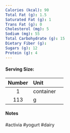 ```yaml
---
Calories (kcal): 90
Total Fat (g): 1.5
Saturated Fat (g): 1
Trans Fat (g): 0
Cholesterol (mg): 5
Sodium (mg): 55
Total Carbohydrate (g): 15
Dietary Fiber (g): 
Sugars (g): 12
Protein (g): 4
---
```

#### Serving Size:
| Number | Unit      |     |
| :----: | :-------- | --- |
|   1    | container |     |
|  113   | g         |     |
#### Notes

#activia #yogurt #dairy